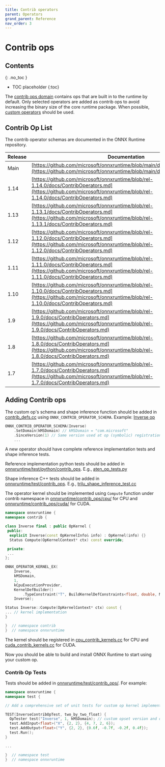 ```yaml
---
title: Contrib operators
parent: Operators
grand_parent: Reference
nav_order: 3
---
```


# Contrib ops

## Contents
{: .no_toc }

* TOC placeholder
{:toc}

The [contrib ops domain](https://github.com/microsoft/onnxruntime/blob/main/onnxruntime/contrib_ops) contains ops that are built in to the runtime by default. Only selected operators are added as contrib ops to avoid increasing the binary size of the core runtime package. When possible, [custom operators](./add-custom-op.md) should be used.

## Contrib Op List

The contrib operator schemas are documented in the ONNX Runtime repository.

| Release | Documentation |
|---------|---------------|
| Main | [https://github.com/microsoft/onnxruntime/blob/main/docs/ContribOperators.md](https://github.com/microsoft/onnxruntime/blob/main/docs/ContribOperators.md) |
| 1.14 | [https://github.com/microsoft/onnxruntime/blob/rel-1.14.0/docs/ContribOperators.md](https://github.com/microsoft/onnxruntime/blob/rel-1.14.0/docs/ContribOperators.md)|
| 1.13 | [https://github.com/microsoft/onnxruntime/blob/rel-1.13.1/docs/ContribOperators.md](https://github.com/microsoft/onnxruntime/blob/rel-1.13.1/docs/ContribOperators.md)|
| 1.12 | [https://github.com/microsoft/onnxruntime/blob/rel-1.12.0/docs/ContribOperators.md](https://github.com/microsoft/onnxruntime/blob/rel-1.12.0/docs/ContribOperators.md)|
| 1.11 | [https://github.com/microsoft/onnxruntime/blob/rel-1.11.0/docs/ContribOperators.md](https://github.com/microsoft/onnxruntime/blob/rel-1.11.0/docs/ContribOperators.md)|
| 1.10 | [https://github.com/microsoft/onnxruntime/blob/rel-1.10.0/docs/ContribOperators.md](https://github.com/microsoft/onnxruntime/blob/rel-1.10.0/docs/ContribOperators.md)|
| 1.9 | [https://github.com/microsoft/onnxruntime/blob/rel-1.9.0/docs/ContribOperators.md](https://github.com/microsoft/onnxruntime/blob/rel-1.9.0/docs/ContribOperators.md)|
| 1.8 | [https://github.com/microsoft/onnxruntime/blob/rel-1.8.0/docs/ContribOperators.md](https://github.com/microsoft/onnxruntime/blob/rel-1.8.0/docs/ContribOperators.md)
| 1.7 | [https://github.com/microsoft/onnxruntime/blob/rel-1.7.0/docs/ContribOperators.md](https://github.com/microsoft/onnxruntime/blob/rel-1.7.0/docs/ContribOperators.md)|

## Adding Contrib ops

The custom op's schema and shape inference function should be added in [contrib_defs.cc](https://github.com/microsoft/onnxruntime/tree/main/onnxruntime/core/graph/contrib_ops/contrib_defs.cc) using `ONNX_CONTRIB_OPERATOR_SCHEMA`. Example: [Inverse op](https://github.com/microsoft/onnxruntime/pull/3485)

```c++
ONNX_CONTRIB_OPERATOR_SCHEMA(Inverse)
    .SetDomain(kMSDomain) // kMSDomain = "com.microsoft"
    .SinceVersion(1) // Same version used at op (symbolic) registration
    ...
```

A new operator should have complete reference implementation tests and shape inference tests.

Reference implementation python tests should be added in
[onnxruntime/test/python/contrib_ops](https://github.com/microsoft/onnxruntime/tree/main/onnxruntime/test/python/contrib_ops).
E.g., [aten_op_tests.py](https://github.com/microsoft/onnxruntime/blob/main/onnxruntime/test/python/contrib_ops/aten_op_tests.py)

Shape inference C++ tests should be added in
[onnxruntime/test/contrib_ops](https://github.com/microsoft/onnxruntime/tree/main/onnxruntime/test/contrib_ops).
E.g., [trilu_shape_inference_test.cc](https://github.com/microsoft/onnxruntime/blob/main/onnxruntime/test/providers/cpu/tensor/trilu_shape_inference_test.cc)

The operator kernel should be implemented using `Compute` function
under contrib namespace in [onnxruntime/contrib_ops/cpu/](https://github.com/microsoft/onnxruntime/tree/main/onnxruntime/contrib_ops/cpu/)
for CPU and [onnxruntime/contrib_ops/cuda/](https://github.com/microsoft/onnxruntime/tree/main/onnxruntime/contrib_ops/cuda/) for CUDA.

```c++
namespace onnxruntime {
namespace contrib {

class Inverse final : public OpKernel {
 public:
  explicit Inverse(const OpKernelInfo& info) : OpKernel(info) {}
  Status Compute(OpKernelContext* ctx) const override;

 private:
 ...
};

ONNX_OPERATOR_KERNEL_EX(
    Inverse,
    kMSDomain,
    1,
    kCpuExecutionProvider,
    KernelDefBuilder()
        .TypeConstraint("T", BuildKernelDefConstraints<float, double, MLFloat16>()),
    Inverse);

Status Inverse::Compute(OpKernelContext* ctx) const {
... // kernel implementation
}

}  // namespace contrib
}  // namespace onnxruntime
```

The kernel should be registered in [cpu_contrib_kernels.cc](https://github.com/microsoft/onnxruntime/blob/main/onnxruntime/contrib_ops/cpu/cpu_contrib_kernels.cc) for CPU and [cuda_contrib_kernels.cc](https://github.com/microsoft/onnxruntime/blob/main/onnxruntime/contrib_ops/cuda/cuda_contrib_kernels.cc) for CUDA.

Now you should be able to build and install ONNX Runtime to start using your custom op.

### Contrib Op Tests

Tests should be added in [onnxruntime/test/contrib_ops/](https://github.com/microsoft/onnxruntime/tree/main/onnxruntime/test/contrib_ops/).
For example:

```c++
namespace onnxruntime {
namespace test {

// Add a comprehensive set of unit tests for custom op kernel implementation

TEST(InverseContribOpTest, two_by_two_float) {
  OpTester test("Inverse", 1, kMSDomain); // custom opset version and domain
  test.AddInput<float>("X", {2, 2}, {4, 7, 2, 6});
  test.AddOutput<float>("Y", {2, 2}, {0.6f, -0.7f, -0.2f, 0.4f});
  test.Run();
}

...

}  // namespace test
}  // namespace onnxruntime
```


